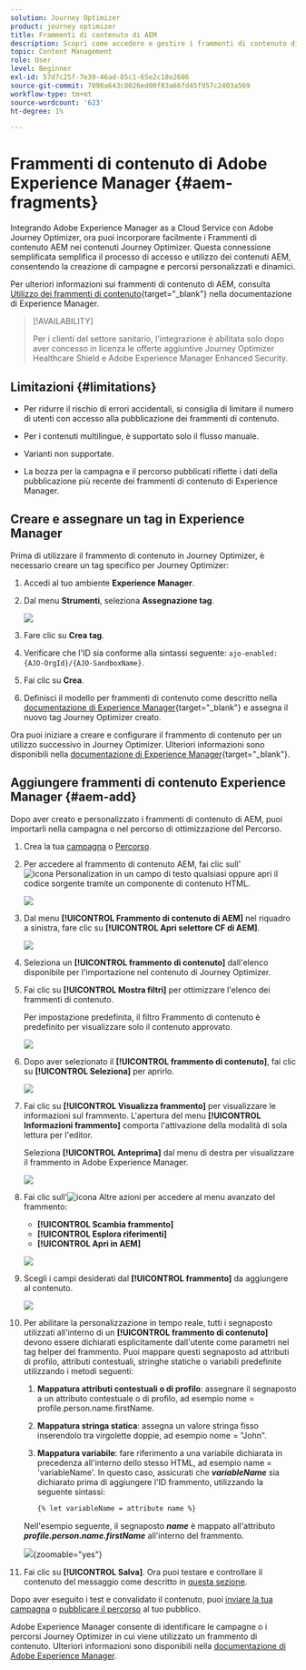 ```yaml
---
solution: Journey Optimizer
product: journey optimizer
title: Frammenti di contenuto di AEM
description: Scopri come accedere e gestire i frammenti di contenuto di AEM
topic: Content Management
role: User
level: Beginner
exl-id: 57d7c25f-7e39-46ad-85c1-65e2c18e2686
source-git-commit: 7098a643c8026ed00f83a66fd45f957c2403a569
workflow-type: tm+mt
source-wordcount: '623'
ht-degree: 1%

---
```


# Frammenti di contenuto di Adobe Experience Manager {#aem-fragments}

Integrando Adobe Experience Manager as a Cloud Service con Adobe Journey Optimizer, ora puoi incorporare facilmente i Frammenti di contenuto AEM nei contenuti Journey Optimizer. Questa connessione semplificata semplifica il processo di accesso e utilizzo dei contenuti AEM, consentendo la creazione di campagne e percorsi personalizzati e dinamici.

Per ulteriori informazioni sui frammenti di contenuto di AEM, consulta [Utilizzo dei frammenti di contenuto](https://experienceleague.adobe.com/en/docs/experience-manager-cloud-service/content/sites/administering/content-fragments/content-fragments-with-journey-optimizer){target="_blank"} nella documentazione di Experience Manager.

>[!AVAILABILITY]
>
>Per i clienti del settore sanitario, l&#39;integrazione è abilitata solo dopo aver concesso in licenza le offerte aggiuntive Journey Optimizer Healthcare Shield e Adobe Experience Manager Enhanced Security.

## Limitazioni {#limitations}

* Per ridurre il rischio di errori accidentali, si consiglia di limitare il numero di utenti con accesso alla pubblicazione dei frammenti di contenuto.

* Per i contenuti multilingue, è supportato solo il flusso manuale.

* Varianti non supportate.

* La bozza per la campagna e il percorso pubblicati riflette i dati della pubblicazione più recente dei frammenti di contenuto di Experience Manager.

## Creare e assegnare un tag in Experience Manager

Prima di utilizzare il frammento di contenuto in Journey Optimizer, è necessario creare un tag specifico per Journey Optimizer:

1. Accedi al tuo ambiente **Experience Manager**.

1. Dal menu **Strumenti**, seleziona **Assegnazione tag**.

   ![](assets/do-not-localize/aem_tag_1.png)

1. Fare clic su **Crea tag**.

1. Verificare che l&#39;ID sia conforme alla sintassi seguente: `ajo-enabled:{AJO-OrgId}/{AJO-SandboxName}`.

1. Fai clic su **Crea**.

1. Definisci il modello per frammenti di contenuto come descritto nella [documentazione di Experience Manager](https://experienceleague.adobe.com/en/docs/experience-manager-cloud-service/content/sites/administering/content-fragments/content-fragment-models){target="_blank"} e assegna il nuovo tag Journey Optimizer creato.

Ora puoi iniziare a creare e configurare il frammento di contenuto per un utilizzo successivo in Journey Optimizer. Ulteriori informazioni sono disponibili nella [documentazione di Experience Manager](https://experienceleague.adobe.com/en/docs/experience-manager-cloud-service/content/sites/administering/content-fragments/managing){target="_blank"}.

## Aggiungere frammenti di contenuto Experience Manager {#aem-add}

Dopo aver creato e personalizzato i frammenti di contenuto di AEM, puoi importarli nella campagna o nel percorso di ottimizzazione del Percorso.

1. Crea la tua [campagna](../campaigns/create-campaign.md) o [Percorso](../building-journeys/journey-gs.md).

1. Per accedere al frammento di contenuto AEM, fai clic sull&#39;![icona Personalization](assets/do-not-localize/Smock_PersonalizationField_18_N.svg) in un campo di testo qualsiasi oppure apri il codice sorgente tramite un componente di contenuto HTML.

   ![](assets/aem_campaign_2.png)

1. Dal menu **[!UICONTROL Frammento di contenuto di AEM]** nel riquadro a sinistra, fare clic su **[!UICONTROL Apri selettore CF di AEM]**.

   ![](assets/aem_campaign_3.png)

1. Seleziona un **[!UICONTROL frammento di contenuto]** dall&#39;elenco disponibile per l&#39;importazione nel contenuto di Journey Optimizer.

1. Fai clic su **[!UICONTROL Mostra filtri]** per ottimizzare l&#39;elenco dei frammenti di contenuto.

   Per impostazione predefinita, il filtro Frammento di contenuto è predefinito per visualizzare solo il contenuto approvato.

   ![](assets/aem_campaign_4.png)

1. Dopo aver selezionato il **[!UICONTROL frammento di contenuto]**, fai clic su **[!UICONTROL Seleziona]** per aprirlo.

   ![](assets/aem_campaign_5.png)

1. Fai clic su **[!UICONTROL Visualizza frammento]** per visualizzare le informazioni sul frammento. L&#39;apertura del menu **[!UICONTROL Informazioni frammento]** comporta l&#39;attivazione della modalità di sola lettura per l&#39;editor.

   Seleziona **[!UICONTROL Anteprima]** dal menu di destra per visualizzare il frammento in Adobe Experience Manager.

   ![](assets/aem_campaign_7.png)

1. Fai clic sull&#39;![icona Altre azioni](assets/do-not-localize/Smock_MoreSmallList_18_N.svg) per accedere al menu avanzato del frammento:

   * **[!UICONTROL Scambia frammento]**
   * **[!UICONTROL Esplora riferimenti]**
   * **[!UICONTROL Apri in AEM]**

   ![](assets/aem_campaign_8.png)

1. Scegli i campi desiderati dal **[!UICONTROL frammento]** da aggiungere al contenuto.
   <!--
    Note that if you choose to copy the value, any future updates to the Content Fragment will not be reflected in your campaign or journey. However, using dynamic placeholders ensures real-time updates.-->

   ![](assets/aem_campaign_6.png)

1. Per abilitare la personalizzazione in tempo reale, tutti i segnaposto utilizzati all&#39;interno di un **[!UICONTROL frammento di contenuto]** devono essere dichiarati esplicitamente dall&#39;utente come parametri nel tag helper del frammento. Puoi mappare questi segnaposto ad attributi di profilo, attributi contestuali, stringhe statiche o variabili predefinite utilizzando i metodi seguenti:

   1. **Mappatura attributi contestuali o di profilo**: assegnare il segnaposto a un attributo contestuale o di profilo, ad esempio nome = profile.person.name.firstName.

   1. **Mappatura stringa statica**: assegna un valore stringa fisso inserendolo tra virgolette doppie, ad esempio nome = &quot;John&quot;.

   1. **Mappatura variabile**: fare riferimento a una variabile dichiarata in precedenza all&#39;interno dello stesso HTML, ad esempio name = &#39;variableName&#39;.
In questo caso, assicurati che **_variableName_** sia dichiarato prima di aggiungere l&#39;ID frammento, utilizzando la seguente sintassi:

      ```html
      {% let variableName = attribute name %} 
      ```

   Nell&#39;esempio seguente, il segnaposto **_name_** è mappato all&#39;attributo **_profile.person.name.firstName_** all&#39;interno del frammento.

   ![](assets/aem_campaign_9.png){zoomable="yes"}


1. Fai clic su **[!UICONTROL Salva]**. Ora puoi testare e controllare il contenuto del messaggio come descritto in [questa sezione](../content-management/preview.md).

Dopo aver eseguito i test e convalidato il contenuto, puoi [inviare la tua campagna](../campaigns/review-activate-campaign.md) o [pubblicare il percorso](../building-journeys/publishing-the-journey.md) al tuo pubblico.

Adobe Experience Manager consente di identificare le campagne o i percorsi Journey Optimizer in cui viene utilizzato un frammento di contenuto. Ulteriori informazioni sono disponibili nella [documentazione di Adobe Experience Manager](https://experienceleague.adobe.com/en/docs/experience-manager-cloud-service/content/sites/administering/content-fragments/extension-content-fragment-ajo-external-references).
